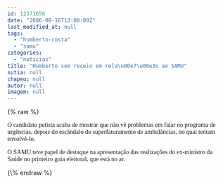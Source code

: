 ```yaml
---
id: 12371656
date: "2006-08-16T13:08:00Z"
last_modified_at: null
tags:
  - "humberto-costa"
  - "samu"
categories:
  - "noticias"
title: "Humberto sem receio em rela\u00e7\u00e3o ao SAMU"
sutia: null
chapeu: null
autor: null
imagem: null
---
```

{\% raw %}
<p><P><FONT face=Verdana>O candidato petista acaba de mostrar que não vê problemas em falar no programa de urgências, depois do escândalo do superfaturamento de ambulâncias, no qual tentam envolvê-lo.</FONT></P></p>
<p><P><FONT face=Verdana>O SAMU teve papel de destaque na apresentação das realizações do ex-ministro da Saúde no primeiro guia eleitoral, que está no ar.</FONT></P> </p>
{\% endraw %}